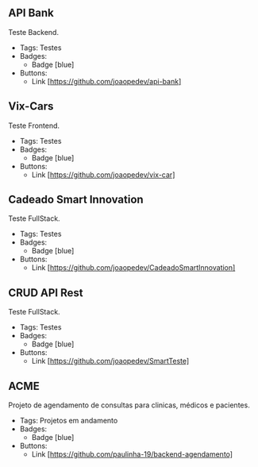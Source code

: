 ## API Bank
Teste Backend.
- Tags: Testes
- Badges:
  - Badge [blue]
- Buttons:
  - Link [https://github.com/joaopedev/api-bank]

## Vix-Cars
Teste Frontend.
- Tags: Testes
- Badges:
  - Badge [blue]
- Buttons:
  - Link [https://github.com/joaopedev/vix-car]  

## Cadeado Smart Innovation
Teste FullStack.
- Tags: Testes
- Badges:
  - Badge [blue]
- Buttons:
  - Link [https://github.com/joaopedev/CadeadoSmartInnovation]

## CRUD API Rest
Teste FullStack.
- Tags: Testes
- Badges:
  - Badge [blue]
- Buttons:
  - Link [https://github.com/joaopedev/SmartTeste]  

## ACME
Projeto de agendamento de consultas para clinicas, médicos e pacientes.
- Tags: Projetos em andamento
- Badges:
  - Badge [blue]
- Buttons:
  - Link [https://github.com/paulinha-19/backend-agendamento]